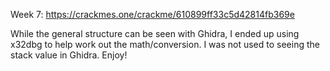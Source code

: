 Week 7: https://crackmes.one/crackme/610899ff33c5d42814fb369e

While the general structure can be seen with Ghidra, I ended up using x32dbg to help work out the math/conversion.  I was not used to seeing the stack value in Ghidra.  Enjoy!

